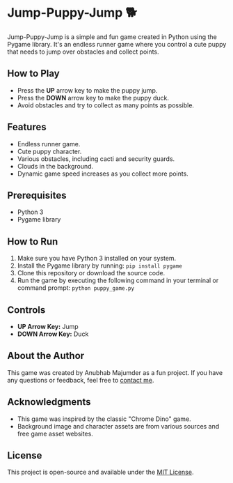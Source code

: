# Jump-Puppy-Jump 🐕

Jump-Puppy-Jump is a simple and fun game created in Python using the Pygame library. It's an endless runner game where you control a cute puppy that needs to jump over obstacles and collect points. 

## How to Play

- Press the **UP** arrow key to make the puppy jump.
- Press the **DOWN** arrow key to make the puppy duck.
- Avoid obstacles and try to collect as many points as possible.

## Features

- Endless runner game.
- Cute puppy character.
- Various obstacles, including cacti and security guards.
- Clouds in the background.
- Dynamic game speed increases as you collect more points.

## Prerequisites

- Python 3
- Pygame library

## How to Run

1. Make sure you have Python 3 installed on your system.
2. Install the Pygame library by running: `pip install pygame`
3. Clone this repository or download the source code.
4. Run the game by executing the following command in your terminal or command prompt: `python puppy_game.py`

## Controls

- **UP Arrow Key:** Jump
- **DOWN Arrow Key:** Duck

## About the Author

This game was created by Anubhab Majumder as a fun project. If you have any questions or feedback, feel free to [contact me](anubhabreveals@gmail.com).

## Acknowledgments

- This game was inspired by the classic "Chrome Dino" game.
- Background image and character assets are from various sources and free game asset websites.

## License

This project is open-source and available under the [MIT License](LICENSE).

